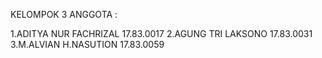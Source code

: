KELOMPOK 3
ANGGOTA :

1.ADITYA NUR FACHRIZAL  17.83.0017
2.AGUNG TRI LAKSONO     17.83.0031
3.M.ALVIAN H.NASUTION   17.83.0059



